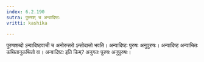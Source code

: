 ```yaml
---
index: 6.2.190
sutra: पुरुषश् च अन्वादिष्टः
vritti: kashika

---
```

पुरुषशब्दो ऽन्वादिष्टवाची च अनोरुत्तरो ऽन्तोदात्तो भवति। अन्वादिष्टः पुरुषः अनुपुरुषः। अन्वादिष्ट अन्वाचितः कथितानुकथितो वा। अन्वादिष्टः इति किम्? अनुगतः पुरुषः अनुपुरुषः।